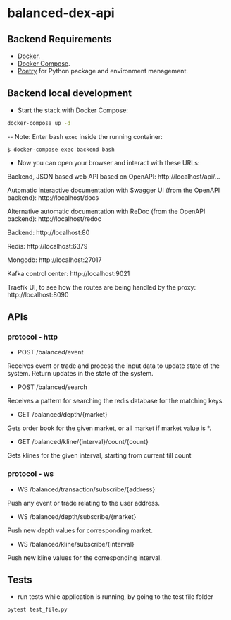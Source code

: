 # balanced-dex-api

## Backend Requirements

* [Docker](https://www.docker.com/).
* [Docker Compose](https://docs.docker.com/compose/install/).
* [Poetry](https://python-poetry.org/) for Python package and environment management.

## Backend local development

* Start the stack with Docker Compose:

```bash
docker-compose up -d
```

-- Note: Enter bash `exec` inside the running container:

```console
$ docker-compose exec backend bash
```
* Now you can open your browser and interact with these URLs:

Backend, JSON based web API based on OpenAPI: http://localhost/api/...

Automatic interactive documentation with Swagger UI (from the OpenAPI backend): http://localhost/docs

Alternative automatic documentation with ReDoc (from the OpenAPI backend): http://localhost/redoc

Backend: http://localhost:80

Redis: http://localhost:6379

Mongodb: http://localhost:27017

Kafka control center: http://localhost:9021

Traefik UI, to see how the routes are being handled by the proxy: http://localhost:8090

## APIs

### protocol - http

* POST /balanced/event

Receives event or trade and process the input data to update state of the system. Return updates in the state of the system.

* POST /balanced/search

Receives a pattern for searching the redis database for the matching keys.

* GET /balanced/depth/{market}

Gets order book for the given market, or all market if market value is *.

* GET /balanced/kline/{interval}/count/{count}

Gets klines for the given interval, starting from current till count
 
### protocol - ws

* WS /balanced/transaction/subscribe/{address}

Push any event or trade relating to the user address.

* WS /balanced/depth/subscribe/{market}

Push new depth values for corresponding market.

* WS /balanced/kline/subscribe/{interval}

Push new kline values for the corresponding interval.

## Tests

* run tests while application is running, by going to the test file folder

```bash
pytest test_file.py
``` 
